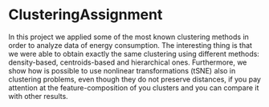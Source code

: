 # ClusteringAssignment
In this project we applied some of the most known clustering methods in order to analyze data of energy consumption. The interesting thing is that we were able to obtain exactly the same clustering using different methods: density-based, centroids-based and hierarchical ones. Furthermore, we show how is possible to use nonlinear transformations (tSNE) also in clustering problems, even though they do not preserve distances, if you pay attention at the feature-composition of you clusters and you can compare it with other results. 
